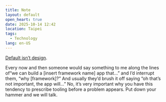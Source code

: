 ```yaml
---
title: Note
layout: default
open_heart: true
date: 2025-10-14 12:42
location: Taipei
tags: 
  - Technology
lang: en-US
---
```


[Default isn’t design](https://eisenbergeffect.medium.com/default-isnt-design-24df33272abb).

Every now and then someone would say something to me along the lines of“we can build a [insert framework name] app that…” and I’d interrupt them, “why [framework]?” And usually they’d brush it off saying “oh that’s not important, the app will…” No, it’s very important why you have this tendency to prescribe tooling before a problem appears. Put down your hammer and we will talk.
